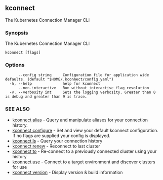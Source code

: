 ## kconnect

The Kubernetes Connection Manager CLI

### Synopsis

The Kubernetes Connection Manager CLI

```
kconnect [flags]
```

### Options

```
      --config string     Configuration file for application wide defaults. (default "$HOME/.kconnect/config.yaml")
  -h, --help              help for kconnect
      --non-interactive   Run without interactive flag resolution
  -v, --verbosity int     Sets the logging verbosity. Greater than 0 is debug and greater than 9 is trace.
```

### SEE ALSO

* [kconnect alias](alias.md)	 - Query and manipulate aliases for your connection history.
* [kconnect configure](configure.md)	 - Set and view your default kconnect configuration. If no flags are supplied your config is displayed.
* [kconnect ls](ls.md)	 - Query your connection history
* [kconnect renew](renew.md)	 - Reconnect to last cluster
* [kconnect to](to.md)	 - Re-connect to a previously connected cluster using your history
* [kconnect use](use.md)	 - Connect to a target environment and discover clusters for use
* [kconnect version](version.md)	 - Display version & build information

